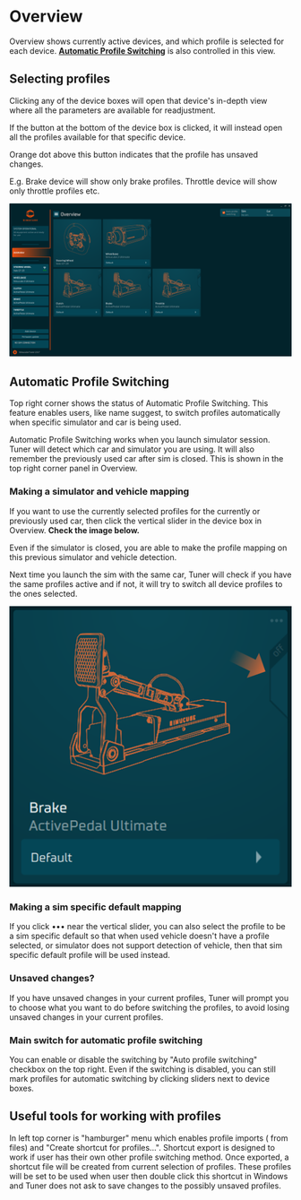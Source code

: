 # Overview

Overview shows currently active devices, and which profile is selected for each device. [**Automatic Profile Switching**](#APS) is also controlled in this view.

## Selecting profiles
Clicking any of the device boxes will open that device's in-depth view where all the parameters are available for readjustment.

If the button at the bottom of the device box is clicked, it will instead open all the profiles available for that specific device.

Orange dot above this button indicates that the profile has unsaved changes.

E.g. 
Brake device will show only brake profiles.
Throttle device will show only throttle profiles
etc.

![](assets/Overview.png)

## <a name="APS"></a> Automatic Profile Switching 

Top right corner shows the status of Automatic Profile Switching. This feature enables users, like name suggest, to switch profiles automatically when specific simulator and car is being used. 

Automatic Profile Switching works when you launch simulator session. Tuner will detect which car and simulator you are using. It will also remember the previously used car after sim is closed. This is shown in the top right corner panel in Overview. 

### Making a simulator and vehicle mapping
If you want to use the currently selected profiles for the currently or previously used car, then click the vertical slider in the device box in Overview. **Check the image below.**

Even if the simulator is closed, you are able to make the profile mapping on this previous simulator and vehicle detection.

Next time you launch the sim with the same car, Tuner will check if you have the same profiles active and if not, it will try to switch all device profiles to the ones selected.

![](assets/AutomaticProfileSwitchToggle.png)

### Making a sim specific default mapping
If you click ••• near the vertical slider, you can also select the profile to be a sim specific default so that when used vehicle doesn't have a profile selected, or simulator does not support detection of vehicle, then that sim specific default profile will be used instead.

### Unsaved changes?
If you have unsaved changes in your current profiles, Tuner will prompt you to choose what you want to do before switching the profiles, to avoid losing unsaved changes in your current profiles.

### Main switch for automatic profile switching
You can enable or disable the switching by "Auto profile switching" checkbox on the top right. Even if the switching is disabled, you can still mark profiles for automatic switching by clicking sliders next to device boxes.

## Useful tools for working with profiles

In left top corner is "hamburger" menu which enables profile imports ( from files) and "Create shortcut for profiles...". Shortcut export is designed to work if user has their own other profile switching method.  Once exported, a shortcut file will be created from current selection of profiles. These profiles will be set to be used when user then double click this shortcut in Windows and Tuner does not ask to save changes to the possibly unsaved profiles.
